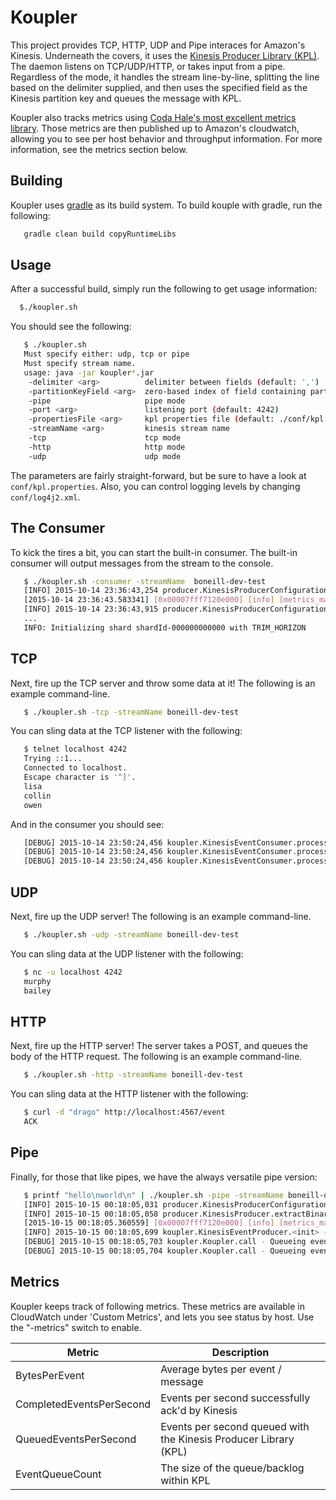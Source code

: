 Koupler
=====================================

This project provides TCP, HTTP, UDP and Pipe interaces for Amazon's Kinesis.  Underneath the covers, it uses
the [Kinesis Producer Library (KPL)](https://github.com/awslabs/amazon-kinesis-producer).  The daemon 
listens on TCP/UDP/HTTP, or takes input from a pipe.  Regardless of the mode, it handles the stream line-by-line, 
splitting the line based on the delimiter supplied, and then uses the specified field as the Kinesis partition key
and queues the message with KPL.

Koupler also tracks metrics using [Coda Hale's most excellent metrics library](https://dropwizard.github.io/metrics/3.1.0/).  Those metrics
are then published up to Amazon's cloudwatch, allowing you to see per host behavior and throughput information.  For more information, 
see the metrics section below.

Building
--------
Koupler uses [gradle](http://gradle.org/) as its build system.  To build kouple with gradle, run the following:
```bash
   gradle clean build copyRuntimeLibs
```

Usage
-------
After a successful build, simply run the following to get usage information:
```bash
  $./koupler.sh 
```

You should see the following:
```bash
   $ ./koupler.sh
   Must specify either: udp, tcp or pipe
   Must specify stream name.
   usage: java -jar koupler*.jar
    -delimiter <arg>          delimiter between fields (default: ',')
    -partitionKeyField <arg>  zero-based index of field containing partition key (default: 0)
    -pipe                     pipe mode
    -port <arg>               listening port (default: 4242)
    -propertiesFile <arg>     kpl properties file (default: ./conf/kpl.properties)
    -streamName <arg>         kinesis stream name
    -tcp                      tcp mode
    -http                     http mode
    -udp                      udp mode
```

The parameters are fairly straight-forward, but be sure to have a look at ```conf/kpl.properties```.
Also, you can control logging levels by changing ```conf/log4j2.xml```.


The Consumer
-----

To kick the tires a bit, you can start the built-in consumer.  The built-in consumer will output messages from the stream to the console.
 
```bash
   $ ./koupler.sh -consumer -streamName  boneill-dev-test
   [INFO] 2015-10-14 23:36:43,254 producer.KinesisProducerConfiguration.fromPropertiesFile - Attempting to load config from file ./conf/kpl.properties
   [2015-10-14 23:36:43.583341] [0x00007fff7120e000] [info] [metrics_manager.h:148] Uploading metrics to monitoring.us-east-1.amazonaws.com:443
   [INFO] 2015-10-14 23:36:43,915 producer.KinesisProducerConfiguration.fromPropertiesFile - Attempting to load config from file ./conf/kpl.properties
   ...
   INFO: Initializing shard shardId-000000000000 with TRIM_HORIZON
```

TCP
-----
Next, fire up the TCP server and throw some data at it!  The following is an example command-line.

```bash
   $ ./koupler.sh -tcp -streamName boneill-dev-test
```

You can sling data at the TCP listener with the following:

```bash
   $ telnet localhost 4242
   Trying ::1...
   Connected to localhost.
   Escape character is '^]'.
   lisa
   collin
   owen
```

And in the consumer you should see:
```bash
   [DEBUG] 2015-10-14 23:50:24,456 koupler.KinesisEventConsumer.processRecords - Recieved [lisa]
   [DEBUG] 2015-10-14 23:50:24,456 koupler.KinesisEventConsumer.processRecords - Recieved [collin]
   [DEBUG] 2015-10-14 23:50:24,456 koupler.KinesisEventConsumer.processRecords - Recieved [owen]
```

UDP
-----

Next, fire up the UDP server!  The following is an example command-line.

```bash
   $ ./koupler.sh -udp -streamName boneill-dev-test
```

You can sling data at the UDP listener with the following:

```bash
   $ nc -u localhost 4242
   murphy
   bailey
```

HTTP
-----

Next, fire up the HTTP server! The server takes a POST, and queues the body of the HTTP request.
 The following is an example command-line.

```bash
   $ ./koupler.sh -http -streamName boneill-dev-test
```

You can sling data at the HTTP listener with the following:

```bash
   $ curl -d "drago" http://localhost:4567/event
   ACK
```

Pipe
-----

Finally, for those that like pipes, we have the always versatile pipe version:

```bash
   $ printf "hello\nworld\n" | ./koupler.sh -pipe -streamName boneill-dev-test
   [INFO] 2015-10-15 00:18:05,031 producer.KinesisProducerConfiguration.fromPropertiesFile - Attempting to load config from file ./conf/kpl.properties
   [INFO] 2015-10-15 00:18:05,058 producer.KinesisProducer.extractBinaries - Extracting binaries to /var/folders/2f/wqb5702967s58rtsgb5kzd940000gp/T/amazon-kinesis-producer-native-binaries
   [2015-10-15 00:18:05.360559] [0x00007fff7120e000] [info] [metrics_manager.h:148] Uploading metrics to monitoring.us-east-1.amazonaws.com:443
   [INFO] 2015-10-15 00:18:05,699 koupler.KinesisEventProducer.<init> - Firing up pipe listener
   [DEBUG] 2015-10-15 00:18:05,703 koupler.Koupler.call - Queueing event [hello]
   [DEBUG] 2015-10-15 00:18:05,704 koupler.Koupler.call - Queueing event [world]
```

Metrics
-----
Koupler keeps track of following metrics.  These metrics are available in CloudWatch under 'Custom Metrics', 
and lets you see status by host.  Use the "-metrics" switch to enable.

| Metric | Description | 
|--------|-------------|
| BytesPerEvent | Average bytes per event / message | 
| CompletedEventsPerSecond | Events per second successfully ack'd by Kinesis | 
| QueuedEventsPerSecond | Events per second queued with the Kinesis Producer Library (KPL) | 
| EventQueueCount | The size of the queue/backlog within KPL |

